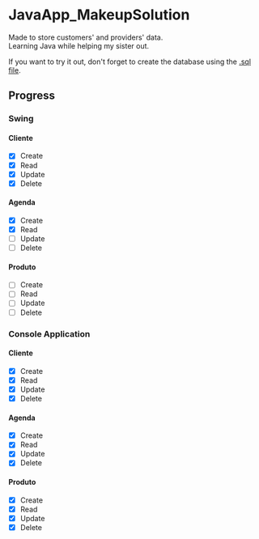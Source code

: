 # JavaApp_MakeupSolution

Made to store customers' and providers' data. <br>
Learning Java while helping my sister out.


If you want to try it out, don't forget to create the database using the [.sql file](/sql/sqlSchema_MakeupSolution.sql).

## Progress
### Swing
#### Cliente
- [X] Create
- [X] Read
- [X] Update
- [X] Delete

#### Agenda
- [X] Create
- [X] Read
- [ ] Update
- [ ] Delete

#### Produto
- [ ] Create
- [ ] Read
- [ ] Update
- [ ] Delete

### Console Application
#### Cliente
- [x] Create
- [x] Read
- [x] Update
- [x] Delete

#### Agenda
- [X] Create
- [X] Read
- [X] Update
- [X] Delete

#### Produto
- [X] Create
- [X] Read
- [X] Update
- [X] Delete
